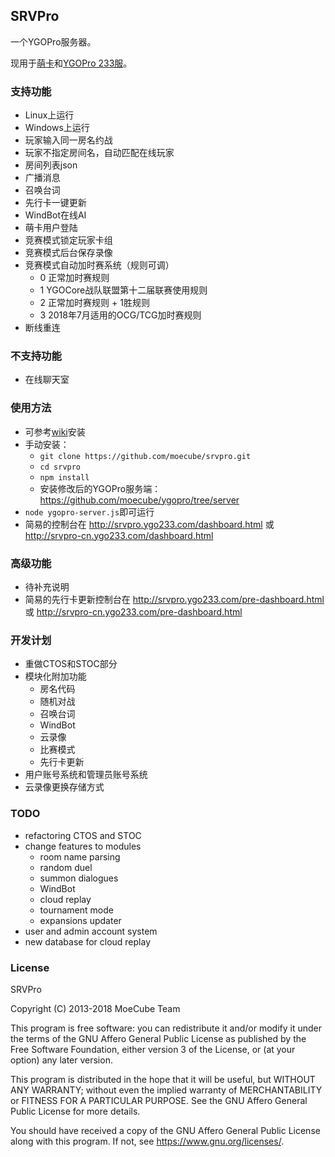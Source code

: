 ## SRVPro
一个YGOPro服务器。

现用于[萌卡](https://mycard.moe/)和[YGOPro 233服](https://ygo233.com/)。

### 支持功能
* Linux上运行
* Windows上运行
* 玩家输入同一房名约战
* 玩家不指定房间名，自动匹配在线玩家
* 房间列表json
* 广播消息
* 召唤台词
* 先行卡一键更新
* WindBot在线AI
* 萌卡用户登陆
* 竞赛模式锁定玩家卡组
* 竞赛模式后台保存录像
* 竞赛模式自动加时赛系统（规则可调）
  * 0 正常加时赛规则
  * 1 YGOCore战队联盟第十二届联赛使用规则
  * 2 正常加时赛规则 + 1胜规则
  * 3 2018年7月适用的OCG/TCG加时赛规则
* 断线重连

### 不支持功能
* 在线聊天室

### 使用方法
* 可参考[wiki](https://github.com/moecube/srvpro/wiki)安装
* 手动安装：
  * `git clone https://github.com/moecube/srvpro.git`
  * `cd srvpro`
  * `npm install`
  * 安装修改后的YGOPro服务端：https://github.com/moecube/ygopro/tree/server
* `node ygopro-server.js`即可运行
* 简易的控制台在 http://srvpro.ygo233.com/dashboard.html 或 http://srvpro-cn.ygo233.com/dashboard.html

### 高级功能
* 待补充说明
* 简易的先行卡更新控制台在 http://srvpro.ygo233.com/pre-dashboard.html 或 http://srvpro-cn.ygo233.com/pre-dashboard.html

### 开发计划
* 重做CTOS和STOC部分
* 模块化附加功能
  * 房名代码
  * 随机对战
  * 召唤台词
  * WindBot
  * 云录像
  * 比赛模式
  * 先行卡更新
* 用户账号系统和管理员账号系统
* 云录像更换存储方式

### TODO
* refactoring CTOS and STOC
* change features to modules
  * room name parsing
  * random duel
  * summon dialogues
  * WindBot
  * cloud replay
  * tournament mode
  * expansions updater
* user and admin account system
* new database for cloud replay

### License
SRVPro

Copyright (C) 2013-2018  MoeCube Team

This program is free software: you can redistribute it and/or modify
it under the terms of the GNU Affero General Public License as
published by the Free Software Foundation, either version 3 of the
License, or (at your option) any later version.

This program is distributed in the hope that it will be useful,
but WITHOUT ANY WARRANTY; without even the implied warranty of
MERCHANTABILITY or FITNESS FOR A PARTICULAR PURPOSE.  See the
GNU Affero General Public License for more details.

You should have received a copy of the GNU Affero General Public License
along with this program.  If not, see <https://www.gnu.org/licenses/>.
